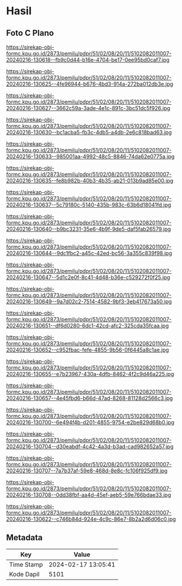 # Hasil

## Foto C Plano

https://sirekap-obj-formc.kpu.go.id/2873/pemilu/pdpr/51/02/08/20/11/5102082011007-20240216-130618--fb9c0d44-b16e-4704-be17-0ee95bd0caf7.jpg

https://sirekap-obj-formc.kpu.go.id/2873/pemilu/pdpr/51/02/08/20/11/5102082011007-20240216-130625--4fe96944-b676-4bd3-914a-272ba012db3e.jpg

https://sirekap-obj-formc.kpu.go.id/2873/pemilu/pdpr/51/02/08/20/11/5102082011007-20240216-130627--3662c59a-3ade-4e1c-891c-3bc51dc5f926.jpg

https://sirekap-obj-formc.kpu.go.id/2873/pemilu/pdpr/51/02/08/20/11/5102082011007-20240216-130630--bc1acba5-fb3c-4db5-a4db-2e6c818bad63.jpg

https://sirekap-obj-formc.kpu.go.id/2873/pemilu/pdpr/51/02/08/20/11/5102082011007-20240216-130633--985001aa-4992-48c5-8846-74da62e0775a.jpg

https://sirekap-obj-formc.kpu.go.id/2873/pemilu/pdpr/51/02/08/20/11/5102082011007-20240216-130635--fe8b982b-40b3-4b35-ab21-013b9ad85e00.jpg

https://sirekap-obj-formc.kpu.go.id/2873/pemilu/pdpr/51/02/08/20/11/5102082011007-20240216-130637--5c79180c-5140-435b-983c-63b6d18041fd.jpg

https://sirekap-obj-formc.kpu.go.id/2873/pemilu/pdpr/51/02/08/20/11/5102082011007-20240216-130640--b9bc3231-35e6-4b9f-9de5-daf5fab26579.jpg

https://sirekap-obj-formc.kpu.go.id/2873/pemilu/pdpr/51/02/08/20/11/5102082011007-20240216-130644--9dc1fbc2-a45c-42ed-bc56-3a355c839f98.jpg

https://sirekap-obj-formc.kpu.go.id/2873/pemilu/pdpr/51/02/08/20/11/5102082011007-20240216-130647--5d1c2e0f-8c41-4d48-b36e-c529272f0f25.jpg

https://sirekap-obj-formc.kpu.go.id/2873/pemilu/pdpr/51/02/08/20/11/5102082011007-20240216-130649--9a7d02c2-7514-4582-9bf3-3eb417673a50.jpg

https://sirekap-obj-formc.kpu.go.id/2873/pemilu/pdpr/51/02/08/20/11/5102082011007-20240216-130651--df6d0280-6dc1-42cd-afc2-325cda35fcaa.jpg

https://sirekap-obj-formc.kpu.go.id/2873/pemilu/pdpr/51/02/08/20/11/5102082011007-20240216-130652--c952fbac-fefe-4855-9b56-0f6445a8c1ae.jpg

https://sirekap-obj-formc.kpu.go.id/2873/pemilu/pdpr/51/02/08/20/11/5102082011007-20240216-130655--e7b23967-430a-4dfb-8462-4f2c9d46a225.jpg

https://sirekap-obj-formc.kpu.go.id/2873/pemilu/pdpr/51/02/08/20/11/5102082011007-20240216-130657--4e45fbd6-b66d-47ad-8268-81128d2566c3.jpg

https://sirekap-obj-formc.kpu.go.id/2873/pemilu/pdpr/51/02/08/20/11/5102082011007-20240216-130700--6e494f4b-d201-4855-9754-e2be829d68b0.jpg

https://sirekap-obj-formc.kpu.go.id/2873/pemilu/pdpr/51/02/08/20/11/5102082011007-20240216-130704--d30eabdf-4c42-4a3d-b3ad-cad982652a57.jpg

https://sirekap-obj-formc.kpu.go.id/2873/pemilu/pdpr/51/02/08/20/11/5102082011007-20240216-130707--7a7b37af-59e8-468d-8e8c-fc106f925df9.jpg

https://sirekap-obj-formc.kpu.go.id/2873/pemilu/pdpr/51/02/08/20/11/5102082011007-20240216-130708--0dd38fbf-aa4d-45ef-aeb5-59e766bdae33.jpg

https://sirekap-obj-formc.kpu.go.id/2873/pemilu/pdpr/51/02/08/20/11/5102082011007-20240216-130622--c746b84d-924e-4c9c-86e7-8b2a2d6d06c0.jpg


## Metadata

| Key        | Value               |
| ---------- | ------------------- |
| Time Stamp | 2024-02-17 13:05:41 |
| Kode Dapil | 5101                |



